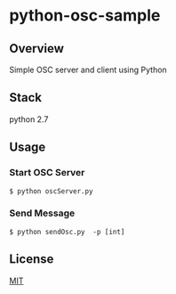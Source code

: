 # python-osc-sample

## Overview

Simple OSC server and client using Python

## Stack

python 2.7

## Usage

### Start OSC Server
```
$ python oscServer.py
```

### Send Message
```
$ python sendOsc.py  -p [int]
```

## License

[MIT](http://b4b4r07.mit-license.org)
